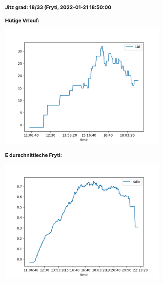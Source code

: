 ### Jitz grad: 18/33 (Fryti, 2022-01-21 18:50:00

### Hütige Vrlouf:
![Graph](Today.png)

### E durschnittleche Fryti:
![Graph](Fryti.png)